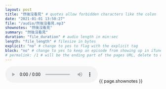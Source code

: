 ```yaml
---
layout: post
title: "然後沒看見" # quotes allow forbidden characters like the colon
date: "2021-01-01 13:50:27"
file: "/audio/然後沒看見.mp3"
shownotes: "然後沒看見"
summary: "然後沒看見"
duration: "file_duration" # audio length in min:sec
length: "file_length" # filesize in bytes
explicit: "no" # change to yes to flag with the explicit tag
block: "no" # change to yes to keep an episode from showing up in iTunes
# permalink: /1 # will be the ending part of the pages URL, delete to default to the title
---
```


<audio controls>
<source src="{{site.url}}{{site.baseurl}}{{ page.file }}" type="audio/x-mp3">
Your browser does not support the audio element.
</audio>
{{ page.shownotes }}
